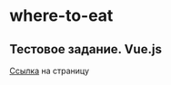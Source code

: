 # where-to-eat
## Тестовое задание. Vue.js

[Ссылка](https://marinaprivalova.github.io/where-to-eat/) на страницу
